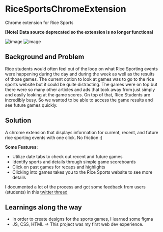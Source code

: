 # RiceSportsChromeExtension
Chrome extension for Rice Sports

**[Note] Data source deprecated so the extension is no longer functional**


![image](https://user-images.githubusercontent.com/43530539/229642577-1bd9e526-fcb7-4536-9db9-13209b493ff3.png)
![image](https://user-images.githubusercontent.com/43530539/229643131-5bc9cd15-6ee7-40d2-975b-2dc1eb180eae.png)

## Background and Problem
Rice students would often feel out of the loop on what Rice Sporting events were happening during the day and during the week as well as the results of those games. 
The current option to look at games was to go to the rice sports website but it could be quite distracting. The games were on top but there were so many other articles and ads that took away from just simply and easily looking at the game scores. On top of that, Rice Students are incredibly busy. So we wanted to be able to access the game results and see future games quickly. 

## Solution
A chrome extension that displays information for current, recent, and future rice sporting events with one click. No friction :)

**Some Features:**
- Utilize date tabs to check out recent and future games
- Identify sports and details through simple game scoreboards
- Click on past games for recaps and highlights
- Clicking into games takes you to the Rice Sports website to see more details

I documented a lot of the process and got some feedback from users (students) in this [twitter thread](https://twitter.com/pelufafowora/status/1350644654769844224)

## Learnings along the way
- In order to create designs for the sports games, I learned some figma
- JS, CSS, HTML -> This project was my first web dev experience. 


